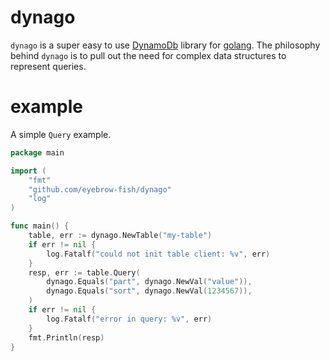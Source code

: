 # dynago

`dynago` is a super easy to use [DynamoDb](https://aws.amazon.com/dynamodb) library for [golang](https://golang.org).
The philosophy behind `dynago` is to pull out the need for complex data structures to represent queries.

# example

A simple `Query` example.

```go
package main

import (
    "fmt"
    "github.com/eyebrow-fish/dynago"
    "log"
)

func main() {
    table, err := dynago.NewTable("my-table")
    if err != nil {
        log.Fatalf("could not init table client: %v", err)
    }
    resp, err := table.Query(
        dynago.Equals("part", dynago.NewVal("value")),
        dynago.Equals("sort", dynago.NewVal(1234567)),
    )
    if err != nil {
        log.Fatalf("error in query: %v", err)
    }
    fmt.Println(resp)
}
```
